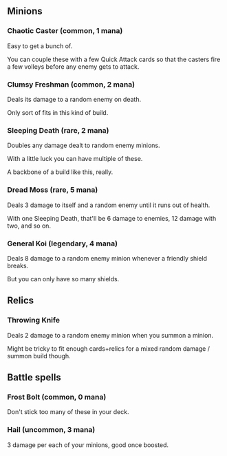 
## Minions

### Chaotic Caster (common, 1 mana)
Easy to get a bunch of.

You can couple these with a few Quick Attack cards so that the casters fire a few volleys
before any enemy gets to attack.

### Clumsy Freshman (common, 2 mana)
Deals its damage to a random enemy on death.

Only sort of fits in this kind of build.

### Sleeping Death (rare, 2 mana)
Doubles any damage dealt to random enemy minions.

With a little luck you can have multiple of these.

A backbone of a build like this, really.

### Dread Moss (rare, 5 mana)
Deals 3 damage to itself and a random enemy until it runs out of health.

With one Sleeping Death, that'll be 6 damage to enemies, 12 damage with two, and so on.

### General Koi (legendary, 4 mana)
Deals 8 damage to a random enemy minion whenever a friendly shield breaks.

But you can only have so many shields.

## Relics

### Throwing Knife
Deals 2 damage to a random enemy minion when you summon a minion.

Might be tricky to fit enough cards+relics for a mixed random damage / summon build though.
	
## Battle spells

### Frost Bolt (common, 0 mana)
Don't stick too many of these in your deck.

### Hail (uncommon, 3 mana)
3 damage per each of your minions, good once boosted.
